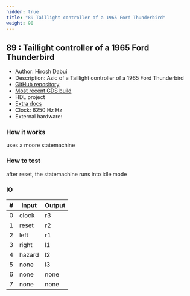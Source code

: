 ```yaml
---
hidden: true
title: "89 Taillight controller of a 1965 Ford Thunderbird"
weight: 90
---
```


## 89 : Taillight controller of a 1965 Ford Thunderbird

* Author: Hirosh Dabui
* Description: Asic of a Taillight controller of a 1965 Ford Thunderbird
* [GitHub repository](https://github.com/splinedrive/thunderbird_taillight_1965)
* [Most recent GDS build](https://github.com/splinedrive/thunderbird_taillight_1965/actions/runs/3568083400)
* HDL project
* [Extra docs]()
* Clock: 6250 Hz Hz
* External hardware: 



### How it works

uses a moore statemachine

### How to test

after reset, the statemachine runs into idle mode

### IO

| # | Input        | Output       |
|---|--------------|--------------|
| 0 | clock  | r3 |
| 1 | reset  | r2 |
| 2 | left  | r1 |
| 3 | right  | l1 |
| 4 | hazard  | l2 |
| 5 | none  | l3 |
| 6 | none  | none |
| 7 | none  | none |
